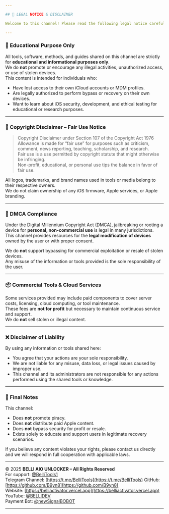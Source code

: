 ```yaml
---

## 📜 LEGAL NOTICE & DISCLAIMER

Welcome to this channel! Please read the following legal notice carefully before using or sharing any content from this channel.

---
```


### 🔐 Educational Purpose Only

All tools, software, methods, and guides shared on this channel are strictly for **educational and informational purposes only**.  
We do **not** promote or encourage any illegal activities, unauthorized access, or use of stolen devices.  
This content is intended for individuals who:

- Have lost access to their own iCloud accounts or MDM profiles.  
- Are legally authorized to perform bypass or recovery on their own devices.  
- Want to learn about iOS security, development, and ethical testing for educational or research purposes.

---

### 🧾 Copyright Disclaimer – Fair Use Notice

> Copyright Disclaimer under Section 107 of the Copyright Act 1976  
> Allowance is made for “fair use” for purposes such as criticism, comment, news reporting, teaching, scholarship, and research.  
> Fair use is a use permitted by copyright statute that might otherwise be infringing.  
> Non-profit, educational, or personal use tips the balance in favor of fair use.

All logos, trademarks, and brand names used in tools or media belong to their respective owners.  
We do not claim ownership of any iOS firmware, Apple services, or Apple branding.

---

### 📄 DMCA Compliance

Under the Digital Millennium Copyright Act (DMCA), jailbreaking or rooting a device for **personal, non-commercial use** is legal in many jurisdictions.  
This channel provides resources for the **legal modification of devices** owned by the user or with proper consent.

We do **not** support bypassing for commercial exploitation or resale of stolen devices.  
Any misuse of the information or tools provided is the sole responsibility of the user.

---

### 📦 Commercial Tools & Cloud Services

Some services provided may include paid components to cover server costs, licensing, cloud computing, or tool maintenance.  
These fees are **not for profit** but necessary to maintain continuous service and support.  
We do **not** sell stolen or illegal content.

---

### ❌ Disclaimer of Liability

By using any information or tools shared here:

- You agree that your actions are your sole responsibility.  
- We are not liable for any misuse, data loss, or legal issues caused by improper use.  
- This channel and its administrators are not responsible for any actions performed using the shared tools or knowledge.

---

### 📢 Final Notes

This channel:

- Does **not** promote piracy.  
- Does **not** distribute paid Apple content.  
- Does **not** bypass security for profit or resale.  
- Exists solely to educate and support users in legitimate recovery scenarios.

If you believe any content violates your rights, please contact us directly and we will respond in full cooperation with applicable laws.

---

© 2025 **BELLI AIO UNLOCKER – All Rights Reserved**  
For support: [@BelliTools1](https://t.me/BelliTools1)  
Telegram Channel: [https://t.me/BelliTools](https://t.me/BelliTools)
GitHub: [https://github.com/B9yn8](https://github.com/B9yn8)  
Website: [https://belliactivator.vercel.app](https://belliactivator.vercel.app)  
YouTube: [@BELLIDEV](https://www.youtube.com/@BELLIDEV)  
Payment Bot: [@newSignalBOBOT](https://t.me/newSignalBOBOT)

---
